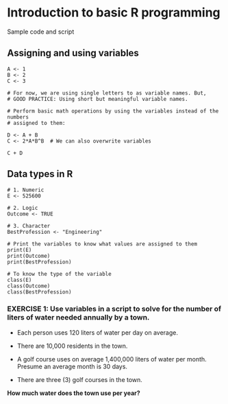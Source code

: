# **Introduction to basic R programming** 

Sample code and script

## **Assigning and using variables**

```{r}
A <- 1
B <- 2
C <- 3

# For now, we are using single letters to as variable names. But,
# GOOD PRACTICE: Using short but meaningful variable names.
```

```{r}
# Perform basic math operations by using the variables instead of the numbers
# assigned to them:

D <- A + B
C <- 2*A*B^B  # We can also overwrite variables

C + D

```

## Data types in R

```{r}
# 1. Numeric
E <- 525600

# 2. Logic
Outcome <- TRUE

# 3. Character
BestProfession <- "Engineering"

# Print the variables to know what values are assigned to them
print(E)
print(Outcome)
print(BestProfession)

# To know the type of the variable
class(E)
class(Outcome)
class(BestProfession)
```

###  EXERCISE 1: Use variables in a script to solve for the number of liters of water needed annually by a town.

-   Each person uses 120 liters of water per day on average.

-   There are 10,000 residents in the town.

-   A golf course uses on average 1,400,000 liters of water per month. Presume an average month is 30 days.

-   There are three (3) golf courses in the town.

**How much water does the town use per year?**
